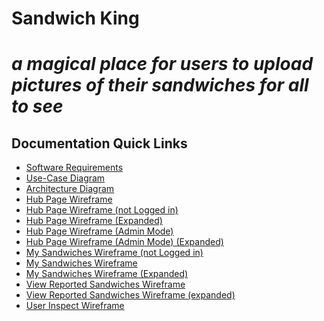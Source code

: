 # **Sandwich King**
# *a magical place for users to upload pictures of their sandwiches for all to see*
## Documentation Quick Links

  - [Software Requirements](https://github.com/Polyhadrix/Sandwich-King/blob/main/Documentation/Software%20Requirements.pdf)
  - [Use-Case Diagram](https://github.com/Polyhadrix/Sandwich-King/blob/main/Documentation/Use-Case%20Diagram.pdf)
  - [Architecture Diagram](https://github.com/Polyhadrix/Sandwich-King/blob/main/Documentation/Architecture%20Diagram.pdf)
  - [Hub Page Wireframe](https://github.com/Polyhadrix/Sandwich-King/blob/main/Documentation/Hub%20Page%20Wireframe.pdf)
  - [Hub Page Wireframe (not Logged in)](https://github.com/Polyhadrix/Sandwich-King/blob/main/Documentation/Hub%20Page%20Wireframe%20(not%20Logged%20in).pdf)
  - [Hub Page Wireframe (Expanded)](https://github.com/Polyhadrix/Sandwich-King/blob/main/Documentation/Hub%20Page%20Wireframe%20(Expanded).pdf)
  - [Hub Page Wireframe (Admin Mode)](https://github.com/Polyhadrix/Sandwich-King/blob/main/Documentation/Hub%20Page%20Wireframe%20(Admin%20Mode).pdf)
  - [Hub Page Wireframe (Admin Mode) (Expanded)](https://github.com/Polyhadrix/Sandwich-King/blob/main/Documentation/Hub%20Page%20Wireframe%20(Admin%20Mode)%20(Expanded).pdf)
  - [My Sandwiches Wireframe (not Logged in)](https://github.com/Polyhadrix/Sandwich-King/blob/main/Documentation/My%20Sandwiches%20Wireframe%20(not%20Logged%20in).pdf)
  - [My Sandwiches Wireframe](https://github.com/Polyhadrix/Sandwich-King/blob/main/Documentation/My%20Sandwiches%20Wireframe.pdf)
  - [My Sandwiches Wireframe (Expanded)](https://github.com/Polyhadrix/Sandwich-King/blob/main/Documentation/My%20Sandwiches%20Wireframe%20(Expanded).pdf)
  - [View Reported Sandwiches Wireframe](https://github.com/Polyhadrix/Sandwich-King/blob/main/Documentation/View%20Reported%20Sandwiches%20Wireframe.pdf)
  - [View Reported Sandwiches Wireframe (expanded)](https://github.com/Polyhadrix/Sandwich-King/blob/main/Documentation/View%20Reported%20Sandwiches%20Wireframe%20(expanded).pdf)
  - [User Inspect Wireframe](https://github.com/Polyhadrix/Sandwich-King/blob/main/Documentation/User%20Inspect%20Wireframe.pdf)








